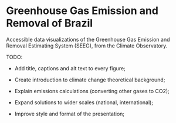 # Greenhouse Gas Emission and Removal of Brazil

Accessible data visualizations of the Greenhouse Gas Emission and Removal Estimating System (SEEG), from the Climate Observatory.

TODO:

- Add title, captions and alt text to every figure;

- Create introduction to climate change theoretical background;

- Explain emissions calculations (converting other gases to CO2);

- Expand solutions to wider scales (national, international);

- Improve style and format of the presentation;

